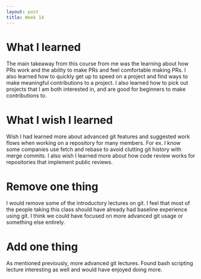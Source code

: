 ```yaml
---
layout: post
title: Week 14
---
```


# What I learned
The main takeaway from this course from me was the learning about how PRs work and the ability to make PRs and feel comfortable making PRs. 
I also learned how to quickly get up to speed on a project and find ways to make meaningful contributions to a project. I
also learned how to pick out projects that I am both interested in, and are good for beginners to make contributions to.

# What I wish I learned
Wish I had learned more about advanced git features and suggested work flows when working on a repository for many members. 
For ex. I know some companies use fetch and rebase to avoid clutting git history with merge commits. I also wish I learned more about how code review works
for repositories that implement public reviews.

# Remove one thing
I would remove some of the introductory lectures on git. I feel that most of the people taking this class should have already had baseline experience using git.
I think we could have focused on more advanced git usage or something else entirely.

# Add one thing
As mentioned previously, more advanced git lectures. Found bash scripting lecture interesting as well and would have enjoyed doing more.
